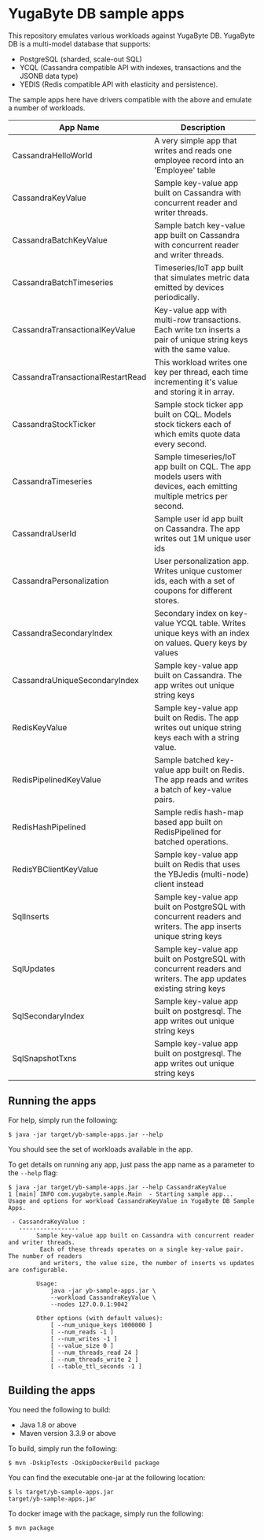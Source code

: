 # YugaByte DB sample apps

This repository emulates various workloads against YugaByte DB. YugaByte DB is a multi-model database that supports:
* PostgreSQL (sharded, scale-out SQL)
* YCQL (Cassandra compatible API with indexes, transactions and the JSONB data type)
* YEDIS (Redis compatible API with elasticity and persistence).

The sample apps here have drivers compatible with the above and emulate a number of workloads.

| App Name                         | Description      |
| -------------------------------- | ---------------- |
| CassandraHelloWorld              | A very simple app that writes and reads one employee record into an 'Employee' table |
| CassandraKeyValue                | Sample key-value app built on Cassandra with concurrent reader and writer threads. |
| CassandraBatchKeyValue           | Sample batch key-value app built on Cassandra with concurrent reader and writer threads.|
| CassandraBatchTimeseries         | Timeseries/IoT app built that simulates metric data emitted by devices periodically.|
| CassandraTransactionalKeyValue   | Key-value app with multi-row transactions. Each write txn inserts a pair of unique string keys with the same value. |
| CassandraTransactionalRestartRead| This workload writes one key per thread, each time incrementing it's value and storing it in array. |
| CassandraStockTicker             | Sample stock ticker app built on CQL. Models stock tickers each of which emits quote data every second. |
| CassandraTimeseries              | Sample timeseries/IoT app built on CQL. The app models users with devices, each emitting multiple metrics per second. |
| CassandraUserId                  | Sample user id app built on Cassandra. The app writes out 1M unique user ids |
| CassandraPersonalization         | User personalization app. Writes unique customer ids, each with a set of coupons for different stores. |
| CassandraSecondaryIndex          | Secondary index on key-value YCQL table. Writes unique keys with an index on values. Query keys by values|
| CassandraUniqueSecondaryIndex    | Sample key-value app built on Cassandra. The app writes out unique string keys |
| RedisKeyValue                    | Sample key-value app built on Redis. The app writes out unique string keys each with a string value. |
| RedisPipelinedKeyValue           | Sample batched key-value app built on Redis. The app reads and writes a batch of key-value pairs. |
| RedisHashPipelined               | Sample redis hash-map based app built on RedisPipelined for batched operations. |
| RedisYBClientKeyValue            | Sample key-value app built on Redis that uses the YBJedis (multi-node) client instead|
| SqlInserts                       | Sample key-value app built on PostgreSQL with concurrent readers and writers. The app inserts unique string keys |
| SqlUpdates                       | Sample key-value app built on PostgreSQL with concurrent readers and writers. The app updates existing string keys |
| SqlSecondaryIndex                | Sample key-value app built on postgresql. The app writes out unique string keys |
| SqlSnapshotTxns                  | Sample key-value app built on postgresql. The app writes out unique string keys |

## Running the apps

For help, simply run the following:

```
$ java -jar target/yb-sample-apps.jar --help
```
You should see the set of workloads available in the app.

To get details on running any app, just pass the app name as a parameter to the `--help` flag:
```
$ java -jar target/yb-sample-apps.jar --help CassandraKeyValue
1 [main] INFO com.yugabyte.sample.Main  - Starting sample app...
Usage and options for workload CassandraKeyValue in YugaByte DB Sample Apps.

 - CassandraKeyValue :
   -----------------
		Sample key-value app built on Cassandra with concurrent reader and writer threads.
		 Each of these threads operates on a single key-value pair. The number of readers
		 and writers, the value size, the number of inserts vs updates are configurable.

		Usage:
			java -jar yb-sample-apps.jar \
			--workload CassandraKeyValue \
			--nodes 127.0.0.1:9042

		Other options (with default values):
			[ --num_unique_keys 1000000 ]
			[ --num_reads -1 ]
			[ --num_writes -1 ]
			[ --value_size 0 ]
			[ --num_threads_read 24 ]
			[ --num_threads_write 2 ]
			[ --table_ttl_seconds -1 ]
```

## Building the apps

You need the following to build:
* Java 1.8 or above
* Maven version 3.3.9 or above

To build, simply run the following:
```
$ mvn -DskipTests -DskipDockerBuild package
```

You can find the executable one-jar at the following location:
```
$ ls target/yb-sample-apps.jar
target/yb-sample-apps.jar
```

To docker image with the package, simply run the following:
```
$ mvn package
```
